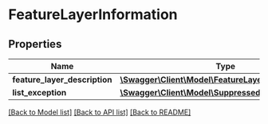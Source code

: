 # FeatureLayerInformation

## Properties
Name | Type | Description | Notes
------------ | ------------- | ------------- | -------------
**feature_layer_description** | [**\Swagger\Client\Model\FeatureLayerDescription**](FeatureLayerDescription.md) |  | [optional] 
**list_exception** | [**\Swagger\Client\Model\SuppressedXServerException**](SuppressedXServerException.md) |  | [optional] 

[[Back to Model list]](../../README.md#documentation-for-models) [[Back to API list]](../../README.md#documentation-for-api-endpoints) [[Back to README]](../../README.md)

